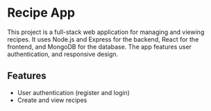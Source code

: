 # Recipe App

This project is a full-stack web application for managing and viewing recipes. It uses Node.js and Express for the backend, React for the frontend, and MongoDB for the database. The app features user authentication, and responsive design.

## Features

- User authentication (register and login)
- Create and view recipes
